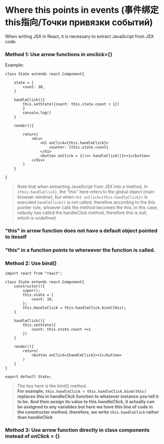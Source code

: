 # Where this points in events (事件绑定this指向/Точки привязки событий)
When writing JSX in React, it is necessary to extract JavaScript from JSX code.  
### Method 1: Use arrow functions in onclick={}
Example:  
```
class State extends react.Component{

    state = {
        count: 10,
    }
    
    handleClick(){
        this.setState({count: this.state.count + 1})
        }
        console.log()
    }

    render(){
       
        return(
            <div>
                <h1 onClick={this.handleClick}>
                    counter: {this.state.count}
                </h1>
                <button onClick = {()=> handleClick()}>+1</button>
            </div>
        )
    }

}
```
>Note that when extracting JavaScript from JSX into a method, In `{this.handleClick}`, the "this" here refers to the global object (main browser window), but when `<h1 onClick={this.handleClick}>` is executed `handleClick()` is not called, therefore according to the this pointer rule, whoever calls the method becomes the this, in this case, nobody has called the handleClick method, therefore this is null, which is undefined.  

### "this" in arrow function does not have a default object pointed to iteself  

### "this" in a function points to whereever the function is called.

### Method 2: Use bind()
```
import react from "react";

class State extends react.Component{
    constructor(){
        super();
        this.state = {
            count: 10,
        };
        this.HandleClick = this.handleClick.bind(this);
    }

    handleClick(){
        this.setState({
            count: this.state.count +=1
        })
    }

    render(){
        return(
            <button onClick={handleClick}>+1</button>
        )
    }
}

export default State;
```  
>The key here is the bind() method.  
>**For example, `this.handleClick = this.handleClick.bind(this)` replaces this in handleClick function to whatever instance you tell it to be. And then assign its value to this.handleClick, it actually can be assigned to any variables but here we have this line of code in the constructor method, therefore, we write `this.handleClick` rather than handleClick**.  

### Method 3: Use arrow function directly in class components instead of onClick = {}